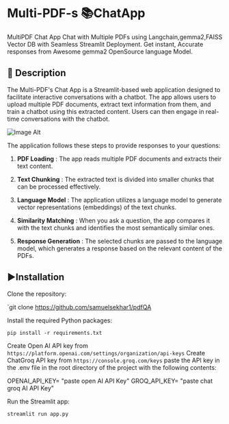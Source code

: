 
# Multi-PDF-s 📚ChatApp 

 MultiPDF Chat App Chat  with Multiple PDFs using Langchain,gemma2,FAISS Vector DB with Seamless Streamlit Deployment. Get instant, Accurate responses from Awesome gemma2 OpenSource language Model. 

## 📝 Description
The Multi-PDF's Chat App is a Streamlit-based web application designed to facilitate interactive conversations with a chatbot. The app allows users to upload multiple PDF documents, extract text information from them, and train a chatbot using this extracted content. Users can then engage in real-time conversations with the chatbot.

 ![Image Alt](https://github.com/samuelsekhar1/pdfQA/blob/19996e60d4401c16b78bd47f00f6ed4242306a3d/Architecture.jpg)

The application follows these steps to provide responses to your questions:

1. **PDF Loading** : The app reads multiple PDF documents and extracts their text content.

2. **Text Chunking** : The extracted text is divided into smaller chunks that can be processed effectively.

3. **Language Model** : The application utilizes a language model to generate vector representations (embeddings) of the text chunks.

4. **Similarity Matching** : When you ask a question, the app compares it with the text chunks and identifies the most semantically similar ones.

5. **Response Generation** : The selected chunks are passed to the language model, which generates a response based on the relevant content of the PDFs.

 ## ▶️Installation

Clone the repository:

`git clone https://github.com/samuelsekhar1/pdfQA

Install the required Python packages:

`pip install -r requirements.txt`

Create Open AI API key from `https://platform.openai.com/settings/organization/api-keys`
Create ChatGroq API key from `https://console.groq.com/keys` 
paste the API key in the .env file in the root directory of the project with the following contents:

OPENAI_API_KEY= "paste open AI API Key"
GROQ_API_KEY= "paste chat groq AI API Key"

Run the Streamlit app:

`streamlit run app.py`


